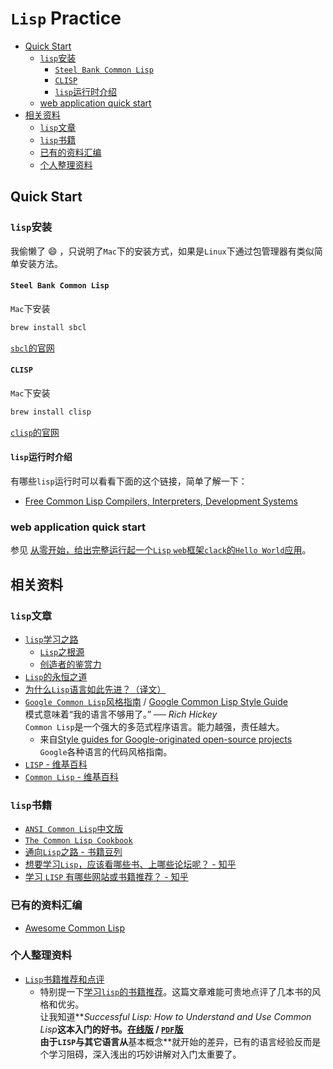 `Lisp` Practice
=======================

<!-- START doctoc generated TOC please keep comment here to allow auto update -->
<!-- DON'T EDIT THIS SECTION, INSTEAD RE-RUN doctoc TO UPDATE -->


- [Quick Start](#quick-start)
  - [`lisp`安装](#lisp%E5%AE%89%E8%A3%85)
    - [`Steel Bank Common Lisp`](#steel-bank-common-lisp)
    - [`CLISP`](#clisp)
    - [`lisp`运行时介绍](#lisp%E8%BF%90%E8%A1%8C%E6%97%B6%E4%BB%8B%E7%BB%8D)
  - [web application quick start](#web-application-quick-start)
- [相关资料](#%E7%9B%B8%E5%85%B3%E8%B5%84%E6%96%99)
  - [`lisp`文章](#lisp%E6%96%87%E7%AB%A0)
  - [`lisp`书籍](#lisp%E4%B9%A6%E7%B1%8D)
  - [已有的资料汇编](#%E5%B7%B2%E6%9C%89%E7%9A%84%E8%B5%84%E6%96%99%E6%B1%87%E7%BC%96)
  - [个人整理资料](#%E4%B8%AA%E4%BA%BA%E6%95%B4%E7%90%86%E8%B5%84%E6%96%99)

<!-- END doctoc generated TOC please keep comment here to allow auto update -->

Quick Start
---------------

### `lisp`安装

我偷懒了 :smile: ，只说明了`Mac`下的安装方式，如果是`Linux`下通过包管理器有类似简单安装方法。

#### `Steel Bank Common Lisp`

`Mac`下安装

```bash
brew install sbcl
```

[`sbcl`的官网](http://www.sbcl.org/)

#### `CLISP`

`Mac`下安装

```bash
brew install clisp
```

[`clisp`的官网](http://www.clisp.org/)

#### `lisp`运行时介绍

有哪些`lisp`运行时可以看看下面的这个链接，简单了解一下：

- [Free Common Lisp Compilers, Interpreters, Development Systems](http://www.thefreecountry.com/compilers/commonlisp.shtml)

### web application quick start

参见 [从零开始，给出完整运行起一个`Lisp` `web`框架`clack`的`Hello World`应用](lisp-web-app-quick-start.md)。

相关资料
-------------------

### `lisp`文章

- [`lisp`学习之路](http://daiyuwen.freeshell.org/gb/lisp.html)
    - [`Lisp`之根源](http://daiyuwen.freeshell.org/gb/rol/roots_of_lisp.html)
    - [创造者的鉴赏力](http://daiyuwen.freeshell.org/gb/taste/taste.html)
- [`Lisp`的永恒之道](http://coolshell.cn/articles/7526.html)
- [为什么`Lisp`语言如此先进？（译文）](http://www.ruanyifeng.com/blog/2010/10/why_lisp_is_superior.html)
- [`Google Common Lisp`风格指南](http://lisp.es/Google-Common-Lisp-Style-Guide/GoogleCLSG-zhCN.xml) / [Google Common Lisp Style Guide](http://google-styleguide.googlecode.com/svn/trunk/lispguide.xml)  
模式意味着“我的语言不够用了。” ── *Rich Hickey*  
`Common Lisp`是一个强大的多范式程序语言。能力越强，责任越大。
    - 来自[Style guides for Google-originated open-source projects](https://code.google.com/p/google-styleguide/)  
      `Google`各种语言的代码风格指南。
- [`LISP` - 维基百科](http://zh.wikipedia.org/wiki/LISP)
- [`Common Lisp` - 维基百科](http://zh.wikipedia.org/wiki/Common_Lisp)

### `lisp`书籍

- [`ANSI Common Lisp`中文版](http://acl.readthedocs.org/en/latest/zhCN/index.html)
- [`The Common Lisp Cookbook`](http://cl-cookbook.sourceforge.net/index.html)
- [通向`Lisp`之路 - 书籍豆列](http://book.douban.com/doulist/1128439/)
- [想要学习`Lisp`，应该看哪些书、上哪些论坛呢？ - 知乎](http://www.zhihu.com/question/19621539)
- [学习 `LISP` 有哪些网站或书籍推荐？ - 知乎](http://www.zhihu.com/question/19711404)

### 已有的资料汇编

- [Awesome Common Lisp](https://github.com/CodyReichert/awesome-cl)

### 个人整理资料

- [`Lisp`书籍推荐和点评](https://github.com/oldratlee/translations/blob/master/recommend-lisp-books/README.md)
    - 特别提一下[学习`lisp`的书籍推荐](https://github.com/oldratlee/translations/blob/master/recommend-lisp-books/recommend-lisp-books.md)。这篇文章难能可贵地点评了几本书的风格和优劣。    
        让我知道**_Successful Lisp: How to Understand and Use Common Lisp_**这本入门的好书。[在线版](http://psg.com/~dlamkins/sl/contents.html) / [`PDF`版](http://ebixio.com/online_docs/SuccessfulLisp.pdf)  
        由于`LISP`与其它语言从**基本概念**就开始的差异，已有的语言经验反而是个学习阻碍，深入浅出的巧妙讲解对入门太重要了。
